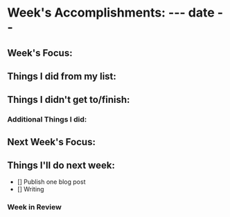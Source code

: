 # Week's Accomplishments: --- date -- 

## Week's Focus:

## Things I did from my list:

## Things I didn't get to/finish:

### Additional Things I did:

## Next Week's Focus:

## Things I'll do next week:
- [] Publish one blog post
- [] Writing
### Week in Review
